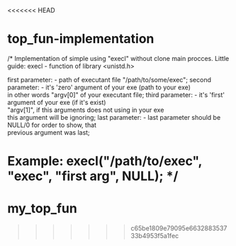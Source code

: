 <<<<<<< HEAD
# top_fun-implementation

/* Implementation of simple using "execl" without clone main procces.
   Little guide: execl - function of library <unistd.h>
   
   first parameter: - path of executant file "/path/to/some/exec";
  second parameter: - it's 'zero' argument of your exe (path to your exe)\
		        in other words "argv[0]" of your executant file;
   third parameter: - it's 'first' argument of your exe (if it's exist)\
		       "argv[1]", if this arguments does not using in your exe\
			this argument will be ignoring;
    last parameter: - last parameter should be NULL/0 for order to show, that\
		 	previous argument was last;


   Example:   execl("/path/to/exec", "exec", "first arg", NULL);
*/
=======
# my_top_fun
>>>>>>> c65be1809e79095e663288353733b4953f5a1fec
